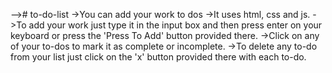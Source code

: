 --># to-do-list
->You can add your work to dos
->It uses html, css and js.
->To add your work just type it in the input box and then press enter on your keyboard or
press the 'Press To Add' button provided there.
->Click on any of your to-dos to mark it as complete or incomplete.
->To delete any to-do from your list just click on the 'x' button provided there with each to-do.
